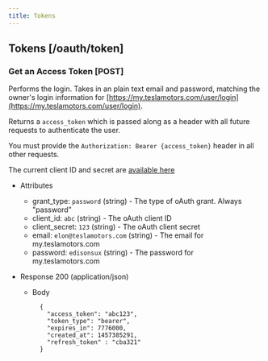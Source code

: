 ```yaml
---
title: Tokens
---
```


## Tokens [/oauth/token]

### Get an Access Token [POST]
Performs the login. Takes in an plain text email and password, matching the owner's login information for [https://my.teslamotors.com/user/login](https://my.teslamotors.com/user/login).

Returns a `access_token` which is passed along as a header with all future requests to authenticate the user.

You must provide the `Authorization: Bearer {access_token}` header in all other requests.

The current client ID and secret are [available here](http://pastebin.com/fX6ejAHd)

+ Attributes
    + grant_type: `password` (string) - The type of oAuth grant. Always "password"
    + client_id: `abc` (string) - The oAuth client ID
    + client_secret: `123` (string) - The oAuth client secret
    + email: `elon@teslamotors.com` (string) - The email for my.teslamotors.com
    + password: `edisonsux` (string) - The password for my.teslamotors.com

+ Response 200 (application/json)
    + Body

            {
              "access_token": "abc123",
              "token_type": "bearer",
              "expires_in": 7776000,
              "created_at": 1457385291,
              "refresh_token" : "cba321"
            }
